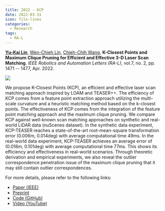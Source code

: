 ```yaml
---
title: 2022 - KCP
date: 2022-03-31
icon: file-lines
categories:
  - Research
tags:
  - RA-L
---
```


[**Yu-Kai Lin**](/),
[Wen-Chieh Lin](https://www.cs.nycu.edu.tw/members/detail/wclin),
[Chieh-Chih Wang](https://sites.google.com/site/chiehchihbobwang),
**K-Closest Points and Maximum Clique Pruning for Efficient and Effective 3-D Laser Scan Matching**.
_IEEE Robotics and Automation Letters (RA-L)_, vol.7, no. 2, pp. 1471 -- 1477, Apr. 2022.

<!-- more -->

![](/assets/images/projects/KCP-Banner.gif)

We propose K-Closest Points (KCP), an efficient and effective laser scan
matching approach inspired by LOAM and TEASER++. The efficiency of KCP comes
from a feature point extraction approach utilizing the multi-scale curvature and
a heuristic matching method based on the k-closest points. The effectiveness of
KCP comes from the integration of the feature point matching approach and the
maximum clique pruning. We compare KCP against well-known scan matching
approaches on synthetic and real-world LiDAR data (nuScenes dataset). In the
synthetic data experiment, KCP-TEASER reaches a state-of-the-art
root-mean-square transformation error (0.006m, 0.014deg) with average
computational time 49ms. In the real-world data experiment, KCP-TEASER achieves
an average error of (0.018m, 0.101deg) with average computational time 77ms. This
shows its efficiency and effectiveness in real-world scenarios. Through
theoretic derivation and empirical experiments, we also reveal the outlier
correspondence penetration issue of the maximum clique pruning that it may still
contain outlier correspondences.

For more details, please refer to the following links:

- [<FontIcon icon="fa-solid fa-file-lines" /> Paper (IEEE)](https://doi.org/10.1109/LRA.2021.3140130)
- [<FontIcon icon="fa-solid fa-file-lines" /> Preprint](/assets/preprints/2022-RA-L-KCP.pdf)
- [<FontIcon icon="fa-solid fa-code" /> Code (GitHub)](https://github.com/StephLin/KCP)
- [<FontIcon icon="fa-solid fa-video" /> Video (YouTube)](https://youtu.be/ZaDLEOz_yYc)
